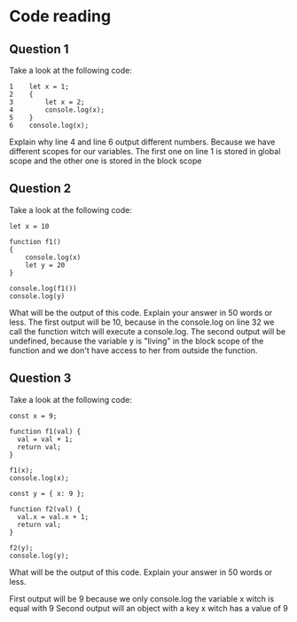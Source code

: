 # Code reading

## Question 1

Take a look at the following code:

```
1    let x = 1;
2    {
3        let x = 2;
4        console.log(x);
5    }
6    console.log(x);
```

Explain why line 4 and line 6 output different numbers.
Because we have different scopes for our variables. The first one on line 1 is stored in global scope and the other one is stored in the block scope

## Question 2

Take a look at the following code:

```
let x = 10

function f1()
{
    console.log(x)
    let y = 20
}

console.log(f1())
console.log(y)
```

What will be the output of this code. Explain your answer in 50 words or less.
The first output will be 10, because in the console.log on line 32 we call the function witch will execute a console.log.
The second output will be undefined, because the variable y is "living" in the block scope of the function and we don't have access to her from outside the function.

## Question 3

Take a look at the following code:

```
const x = 9;

function f1(val) {
  val = val + 1;
  return val;
}

f1(x);
console.log(x);

const y = { x: 9 };

function f2(val) {
  val.x = val.x + 1;
  return val;
}

f2(y);
console.log(y);
```

What will be the output of this code. Explain your answer in 50 words or less.

First output will be 9 because we only console.log the variable x witch is equal with 9
Second output will an object with a key x witch has a value of 9
